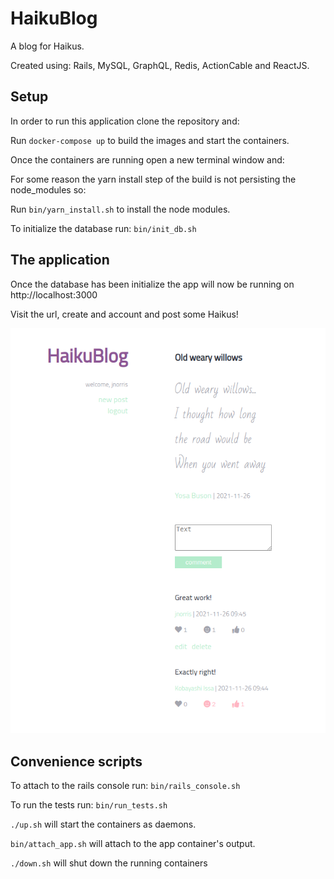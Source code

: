 # HaikuBlog

A blog for Haikus. 

Created using: Rails, MySQL, GraphQL, Redis, ActionCable and ReactJS.

## Setup

In order to run this application clone the repository and:

Run `docker-compose up` to build the images and start the containers.

Once the containers are running open a new terminal window and:

For some reason the yarn install step of the build is not persisting the node_modules so:

Run `bin/yarn_install.sh` to install the node modules.

To initialize the database run: `bin/init_db.sh`

## The application

Once the database has been initialize the app will now be running on http://localhost:3000

Visit the url, create and account and post some Haikus!

![HaikuBlog](/app/haikublog.png)

## Convenience scripts

To attach to the rails console run: `bin/rails_console.sh`

To run the tests run: `bin/run_tests.sh`

`./up.sh` will start the containers as daemons.

`bin/attach_app.sh` will attach to the app container's output.

`./down.sh` will shut down the running containers